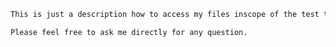 ```sh {"id":"01HYJM50CQ6X3E06KZGH90HJ6D"}
This is just a description how to access my files inscope of the test task.

Please feel free to ask me directly for any question.
```